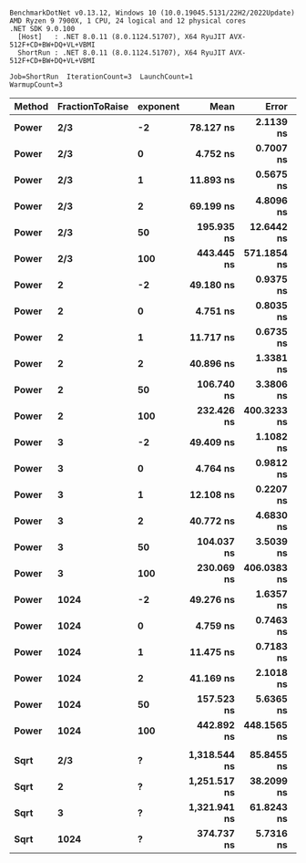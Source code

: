 ```

BenchmarkDotNet v0.13.12, Windows 10 (10.0.19045.5131/22H2/2022Update)
AMD Ryzen 9 7900X, 1 CPU, 24 logical and 12 physical cores
.NET SDK 9.0.100
  [Host]   : .NET 8.0.11 (8.0.1124.51707), X64 RyuJIT AVX-512F+CD+BW+DQ+VL+VBMI
  ShortRun : .NET 8.0.11 (8.0.1124.51707), X64 RyuJIT AVX-512F+CD+BW+DQ+VL+VBMI

Job=ShortRun  IterationCount=3  LaunchCount=1  
WarmupCount=3  

```
| Method | FractionToRaise | exponent | Mean         | Error       | StdDev     | Gen0   | Allocated |
|------- |---------------- |--------- |-------------:|------------:|-----------:|-------:|----------:|
| **Power**  | **2/3**             | **-2**       |    **78.127 ns** |   **2.1139 ns** |  **0.1159 ns** |      **-** |         **-** |
| **Power**  | **2/3**             | **0**        |     **4.752 ns** |   **0.7007 ns** |  **0.0384 ns** |      **-** |         **-** |
| **Power**  | **2/3**             | **1**        |    **11.893 ns** |   **0.5675 ns** |  **0.0311 ns** |      **-** |         **-** |
| **Power**  | **2/3**             | **2**        |    **69.199 ns** |   **4.8096 ns** |  **0.2636 ns** |      **-** |         **-** |
| **Power**  | **2/3**             | **50**       |   **195.935 ns** |  **12.6442 ns** |  **0.6931 ns** | **0.0043** |      **72 B** |
| **Power**  | **2/3**             | **100**      |   **443.445 ns** | **571.1854 ns** | **31.3086 ns** | **0.0052** |      **88 B** |
| **Power**  | **2**               | **-2**       |    **49.180 ns** |   **0.9375 ns** |  **0.0514 ns** |      **-** |         **-** |
| **Power**  | **2**               | **0**        |     **4.751 ns** |   **0.8035 ns** |  **0.0440 ns** |      **-** |         **-** |
| **Power**  | **2**               | **1**        |    **11.717 ns** |   **0.6735 ns** |  **0.0369 ns** |      **-** |         **-** |
| **Power**  | **2**               | **2**        |    **40.896 ns** |   **1.3381 ns** |  **0.0733 ns** |      **-** |         **-** |
| **Power**  | **2**               | **50**       |   **106.740 ns** |   **3.3806 ns** |  **0.1853 ns** | **0.0019** |      **32 B** |
| **Power**  | **2**               | **100**      |   **232.426 ns** | **400.3233 ns** | **21.9431 ns** | **0.0024** |      **40 B** |
| **Power**  | **3**               | **-2**       |    **49.409 ns** |   **1.1082 ns** |  **0.0607 ns** |      **-** |         **-** |
| **Power**  | **3**               | **0**        |     **4.764 ns** |   **0.9812 ns** |  **0.0538 ns** |      **-** |         **-** |
| **Power**  | **3**               | **1**        |    **12.108 ns** |   **0.2207 ns** |  **0.0121 ns** |      **-** |         **-** |
| **Power**  | **3**               | **2**        |    **40.772 ns** |   **4.6830 ns** |  **0.2567 ns** |      **-** |         **-** |
| **Power**  | **3**               | **50**       |   **104.037 ns** |   **3.5039 ns** |  **0.1921 ns** | **0.0024** |      **40 B** |
| **Power**  | **3**               | **100**      |   **230.069 ns** | **406.0383 ns** | **22.2563 ns** | **0.0029** |      **48 B** |
| **Power**  | **1024**            | **-2**       |    **49.276 ns** |   **1.6357 ns** |  **0.0897 ns** |      **-** |         **-** |
| **Power**  | **1024**            | **0**        |     **4.759 ns** |   **0.7463 ns** |  **0.0409 ns** |      **-** |         **-** |
| **Power**  | **1024**            | **1**        |    **11.475 ns** |   **0.7183 ns** |  **0.0394 ns** |      **-** |         **-** |
| **Power**  | **1024**            | **2**        |    **41.169 ns** |   **2.1018 ns** |  **0.1152 ns** |      **-** |         **-** |
| **Power**  | **1024**            | **50**       |   **157.523 ns** |   **5.6365 ns** |  **0.3090 ns** | **0.0052** |      **88 B** |
| **Power**  | **1024**            | **100**      |   **442.892 ns** | **448.1565 ns** | **24.5650 ns** | **0.0091** |     **152 B** |
|        |                 |          |              |             |            |        |           |
| **Sqrt**   | **2/3**             | **?**        | **1,318.544 ns** |  **85.8455 ns** |  **4.7055 ns** | **0.0286** |     **504 B** |
| **Sqrt**   | **2**               | **?**        | **1,251.517 ns** |  **38.2099 ns** |  **2.0944 ns** | **0.0210** |     **376 B** |
| **Sqrt**   | **3**               | **?**        | **1,321.941 ns** |  **61.8243 ns** |  **3.3888 ns** | **0.0286** |     **504 B** |
| **Sqrt**   | **1024**            | **?**        |   **374.737 ns** |   **5.7316 ns** |  **0.3142 ns** | **0.0081** |     **136 B** |
